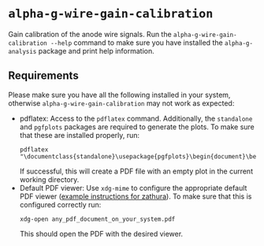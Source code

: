 # `alpha-g-wire-gain-calibration`

Gain calibration of the anode wire signals. Run the
`alpha-g-wire-gain-calibration --help` command to make sure you have installed
the `alpha-g-analysis` package and print help information.

## Requirements

Please make sure you have all the following installed in your system, otherwise
`alpha-g-wire-gain-calibration` may not work as expected:

- pdflatex: Access to the `pdflatex` command. Additionally, the `standalone` and
`pgfplots` packages are required to generate the plots. To make sure that these
are installed properly, run:
	```
	pdflatex "\documentclass{standalone}\usepackage{pgfplots}\begin{document}\begin{tikzpicture}\begin{axis}\end{axis}\end{tikzpicture}\end{document}"
	```
	If successful, this will create a PDF file with an empty plot in the current
working directory.
- Default PDF viewer: Use `xdg-mime` to configure the appropriate default PDF
 viewer ([example instructions for zathura](https://wiki.archlinux.org/title/zathura#Make_zathura_the_default_pdf_viewer)).
To make sure that this is configured correctly run:
	```
	xdg-open any_pdf_document_on_your_system.pdf
	```
	This should open the PDF with the desired viewer.
